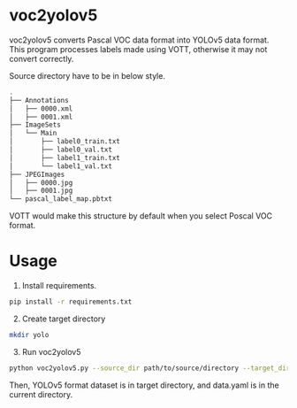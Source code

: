 # voc2yolov5

voc2yolov5 converts Pascal VOC data format into YOLOv5 data format. \
This program processes labels made using VOTT, otherwise it may not convert correctly.

Source directory have to be in below style.
```bash
.
├── Annotations
│   ├── 0000.xml
│   ├── 0001.xml
├── ImageSets
│   └── Main
│       ├── label0_train.txt
│       ├── label0_val.txt
│       ├── label1_train.txt
│       └── label1_val.txt
├── JPEGImages
│   ├── 0000.jpg
│   ├── 0001.jpg
└── pascal_label_map.pbtxt
```
VOTT would make this structure by default when you select Poscal VOC format.

# Usage
1. Install requirements.
```bash
pip install -r requirements.txt
```
2. Create target directory
```bash
mkdir yolo
```
3. Run voc2yolov5
```bash
python voc2yolov5.py --source_dir path/to/source/directory --target_dir path/to/target/directory
```
Then, YOLOv5 format dataset is in target directory, and data.yaml is in the current directory.
